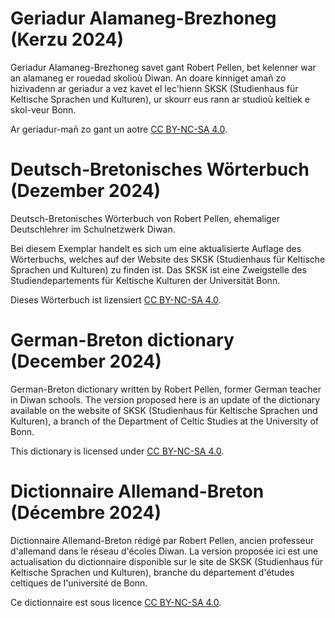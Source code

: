 # Geriadur Alamaneg-Brezhoneg (Kerzu 2024)

Geriadur Alamaneg-Brezhoneg savet gant Robert Pellen, bet kelenner war an alamaneg er rouedad skolioù Diwan.
An doare kinniget amañ zo hizivadenn ar geriadur a vez kavet el lec'hienn SKSK (Studienhaus für Keltische Sprachen und Kulturen), ur skourr eus rann ar studioù keltiek e skol-veur Bonn.

Ar geriadur-mañ zo gant un aotre [CC BY-NC-SA 4.0](https://creativecommons.org/licenses/by-nc-sa/4.0/).

# Deutsch-Bretonisches Wörterbuch (Dezember 2024)

Deutsch-Bretonisches Wörterbuch von Robert Pellen, ehemaliger Deutschlehrer im Schulnetzwerk Diwan.

Bei diesem Exemplar handelt es sich um eine aktualisierte Auflage des Wörterbuchs, welches auf der Website des SKSK (Studienhaus für Keltische Sprachen und Kulturen) zu finden ist. Das SKSK ist eine Zweigstelle des Studiendepartements für Keltische Kulturen der Universität Bonn.

Dieses Wörterbuch ist lizensiert [CC BY-NC-SA 4.0](https://creativecommons.org/licenses/by-nc-sa/4.0/).

# German-Breton dictionary (December 2024)

German-Breton dictionary written by Robert Pellen, former German teacher in Diwan schools.
The version proposed here is an update of the dictionary available on the website of SKSK (Studienhaus für Keltische Sprachen und Kulturen), a branch of the Department of Celtic Studies at the University of Bonn.

This dictionary is licensed under [CC BY-NC-SA 4.0](https://creativecommons.org/licenses/by-nc-sa/4.0/). 

# Dictionnaire Allemand-Breton (Décembre 2024)

Dictionnaire Allemand-Breton rédigé par Robert Pellen, ancien professeur d'allemand dans le réseau d'écoles Diwan.
La version proposée ici est une actualisation du dictionnaire disponible sur le site de SKSK (Studienhaus für Keltische Sprachen und Kulturen), branche du département d'études celtiques de l'université de Bonn.  

Ce dictionnaire est sous licence [CC BY-NC-SA 4.0](https://creativecommons.org/licenses/by-nc-sa/4.0/).
